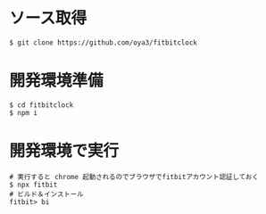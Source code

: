 # ソース取得

``` shell
$ git clone https://github.com/oya3/fitbitclock
```


# 開発環境準備

``` shell
$ cd fitbitclock
$ npm i
```

# 開発環境で実行

``` shell
# 実行すると chrome 起動されるのでブラウザでfitbitアカウント認証しておく
$ npx fitbit
# ビルド＆インストール
fitbit> bi
```

